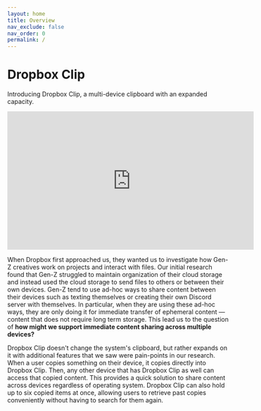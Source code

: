 ```yaml
---
layout: home
title: Overview
nav_exclude: false
nav_order: 0
permalink: /
---
```


# Dropbox Clip

Introducing Dropbox Clip, a multi-device clipboard with an expanded capacity.

<iframe width="560" height="315" src="https://www.youtube.com/embed/Ur5-U_L4FRg" title="YouTube video player" frameborder="0" allow="accelerometer; autoplay; clipboard-write; encrypted-media; gyroscope; picture-in-picture" allowfullscreen></iframe>

When Dropbox first approached us, they wanted us to investigate how Gen-Z creatives work on projects and interact with
files. Our initial research found that Gen-Z struggled to maintain organization of their cloud storage and instead used
the cloud storage to send files to others or between their own devices. Gen-Z tend to use ad-hoc ways to share content 
between their devices such as texting themselves or creating their own Discord server with themselves. In particular,
when they are using these ad-hoc ways, they are only doing it for immediate transfer of ephemeral content — content
that does not require long term storage. This lead us to the question of **how might we support immediate content sharing
across multiple devices?**

Dropbox Clip doesn't change the system's clipboard, but rather expands on it with additional features that we saw were
pain-points in our research. When a user copies something on their device, it copies directly into Dropbox Clip. Then, 
any other device that has Dropbox Clip as well can access that copied content. This provides a quick solution to share
content across devices regardless of operating system. Dropbox Clip can also hold up to six copied items at once,
allowing users to retrieve past copies conveniently without having to search for them again.




